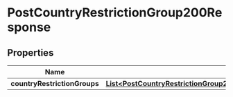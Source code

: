 

# PostCountryRestrictionGroup200Response


## Properties

| Name | Type | Description | Notes |
|------------ | ------------- | ------------- | -------------|
|**countryRestrictionGroups** | [**List&lt;PostCountryRestrictionGroup200ResponseCountryRestrictionGroupsInner&gt;**](PostCountryRestrictionGroup200ResponseCountryRestrictionGroupsInner.md) |  |  [optional] |



